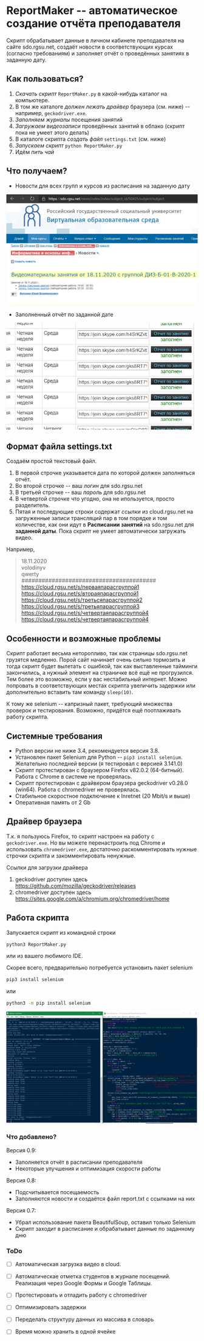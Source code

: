 # ReportMaker -- автоматическое создание отчёта преподавателя
Скрипт обрабатывает данные в личном кабинете преподавателя на сайте sdo.rgsu.net, создаёт новости в соответствующих курсах (согласно требованиям) и заполняет отчёт о проведённых занятиях в заданную дату.

## Как пользоваться?
1. *Скачать скрипт* `ReportMaker.py` в какой-нибудь каталог на компьютере.
2. В том же каталоге *должен лежать драйвер* браузера (см. ниже) -- например, `geckodriver.exe`.
3. *Заполняем журналы* посещения занятий
4. *Загружаем видеозаписи* проведённых занятий в облако (скрипт пока не умеет этого делать)
5. В каталоге скрипта *создать файл* `settings.txt` (см. ниже)
6. *Запускаем скрипт* `python ReportMaker.py`
7. Идём *пить чай*

## Что получаем?
* Новости для всех групп и курсов из расписания на заданную дату

![News](/pics/screenshot1.png)

* Заполненный отчёт по заданной дате

![Report](/pics/screenshot3.png)

## Формат файла settings.txt
Создаём простой текстовый файл. 
1. В первой строчке указывается дата по которой должен заполняться отчёт.
2. Во второй строчке -- ваш *логин* для sdo.rgsu.net
3. В третьей строчке -- ваш *пароль* для sdo.rgsu.net
4. В четвертой строчке что угодно, она не ипользуется, просто разделитель.
5. Пятая и последующие строки содержат *ссылки* из cloud.rgsu.net на загруженные записи трансляций пар в том порядке и том количестве, 
как они идут в **Расписании занятий** на sdo.rgsu.net для **заданной даты**.
Пока скрипт не умеет автоматически загружать видео.

Например,
> 18.11.2020<br />
> volodinyv<br />
> qwerty<br />
> ########################################<br />
> https://cloud.rgsu.net/s/перваяпарасгруппой1<br />
> https://cloud.rgsu.net/s/втораяпарасгруппой1<br />
> https://cloud.rgsu.net/s/третьсяпарасгруппой2<br />
> https://cloud.rgsu.net/s/третьяпарасгруппой3<br />
> https://cloud.rgsu.net/s/четвертаяпарасгруппой4<br />
> https://cloud.rgsu.net/s/четвертаяпарасгруппой4<br />

## Особенности и возможные проблемы
Скрипт работает весьма неторопливо, так как страницы sdo.rgsu.net грузятся медленно. 
Порой сайт начинает очень сильно тормозить и тогда скрипт будет вылетать с ошибкой, так как выставленные тайминги закончились, а нужный элемент на страничке всё ещё не прогрузился. 
Тем более это возможно, если у вас нестабильный интернет. 
Можно попровать в соответствующих местах скрипта увеличить задержки или дополнительно вставить там команду `sleep(10)`.

К тому же selenium -- капризный пакет, требующий множества проверок и тестирования. Возможно, придётся ещё поотлаживать работу скрипта.

## Системные требования
* Python версии не ниже 3.4, рекомендуется версия 3.8.
* Установлен пакет Selenium для Python -- `pip3 install selenium`. Желательно последней версии (я тестировал с версией 3.141.0)
* Скрипт протестирован с браузером Firefox v82.0.2 (64-битный). Работа с Chrome в системе не проверялась.
* Скрипт протестирован с драйвером браузера geckodriver v0.28.0 (win64). Работа с chromedriver не проверялась.
* Стабильное скоростное подключение к Inretnet (20 Mbit/s и выше)
* Оперативная память от 2 Gb

## Драйвер браузера
 Т.к. я пользуюсь Firefox, то скрипт настроен на работу с `geckodriver.exe`. 
 Но вы можете перенастроить под Chrome и использовать `chromedriver.exe`, достаточно раскомментировать нужные строчки скрипта и закомментировать ненужные.
 
Ссылки для загрузки драйвера
1. geckodriver доступен здесь https://github.com/mozilla/geckodriver/releases
2. chromedriver доступен здесь https://sites.google.com/a/chromium.org/chromedriver/home

## Работа скрипта
Запускается скрипт из командной строки 
```bash
python3 ReportMaker.py
```
или из вашего любимого IDE. 

Скорее всего, предварительно потребуется установить пакет selenium 
```bash
pip3 install selenium
```
или 
```bash
python3 -m pip install selenium
```

![Script is working](/pics/screenshot2.png)

### Что добавлено?
Версия 0.9:
* Заполняется отчёт в расписании преподавателя
* Некоторые улучшения и оптимизация скорости работы

Версия 0.8:
* Подсчитывается посещаемость
* Заполняются новости и создаётся файл report.txt с ссылками на них

Версия 0.7:
* Убрал использование пакета BeautifulSoup, оставил только Selenium
* Скрипт заходит в расписание и обрабатывает данные по заданному дню 

### ToDo
- [ ] Автоматическая загрузка видео в cloud.
- [ ] Автоматическае отметка студентов в журнале посещений. Реализация через Google Формы и Google Таблицы.
- [ ] Протестировать и отладить работу с chromedriver
- [ ] Оптимизировать задержки
- [ ] Переделать структуру данных из массива в словарь
- [ ] Время можно хранить в одной ячейке
 
